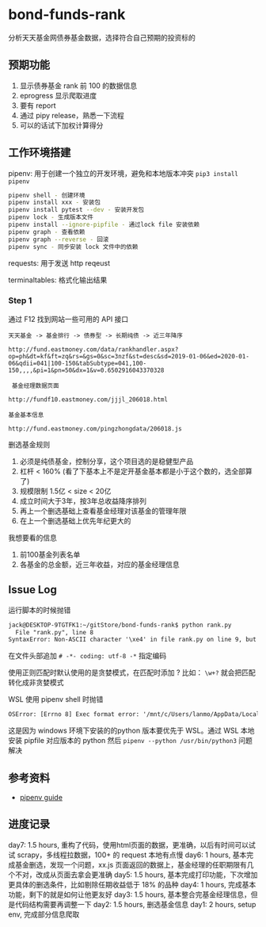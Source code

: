 # bond-funds-rank

分析天天基金网债券基金数据，选择符合自己预期的投资标的

## 预期功能

1. 显示债券基金 rank 前 100 的数据信息
1. eprogress 显示爬取进度
1. 要有 report
1. 通过 pipy release，熟悉一下流程
1. 可以的话试下加权计算得分

## 工作环境搭建

pipenv: 用于创建一个独立的开发环境，避免和本地版本冲突 `pip3 install pipenv`

```bash
pipenv shell - 创建环境
pipenv install xxx - 安装包
pipenv install pytest --dev - 安装开发包
pipenv lock - 生成版本文件
pipenv install --ignore-pipfile - 通过lock file 安装依赖
pipenv graph - 查看依赖
pipenv graph --reverse - 回滚
pipenv sync - 同步安装 lock 文件中的依赖
```

requests: 用于发送 http reqeust

terminaltables: 格式化输出结果

### Step 1

通过 F12 找到网站一些可用的 API 接口

```url
天天基金 -> 基金排行 -> 债券型 -> 长期纯债 -> 近三年降序

http://fund.eastmoney.com/data/rankhandler.aspx?op=ph&dt=kf&ft=zq&rs=&gs=0&sc=3nzf&st=desc&sd=2019-01-06&ed=2020-01-06&qdii=041|100-150&tabSubtype=041,100-150,,,,&pi=1&pn=50&dx=1&v=0.6502916043370328
```

```url
 基金经理数据页面

http://fundf10.eastmoney.com/jjjl_206018.html
```

```url
基金基本信息

http://fund.eastmoney.com/pingzhongdata/206018.js
```

删选基金规则

1. 必须是纯债基金，控制分享，这个项目选的是稳健型产品
1. 杠杆 < 160% (看了下基本上不是定开基金基本都是小于这个数的，选全部算了)
1. 规模限制 1.5亿 < size < 20亿
1. 成立时间大于3年，按3年总收益降序排列
1. 再上一个删选基础上查看基金经理对该基金的管理年限
1. 在上一个删选基础上优先年纪更大的

我想要看的信息

1. 前100基金列表名单
1. 各基金的总金额，近三年收益，对应的基金经理信息

## Issue Log

运行脚本的时候抛错

```txt
jack@DESKTOP-9TGTFK1:~/gitStore/bond-funds-rank$ python rank.py
  File "rank.py", line 8
SyntaxError: Non-ASCII character '\xe4' in file rank.py on line 9, but no encoding declared; see http://python.org/dev/peps/pep-0263/ for details
```

在文件头部追加 `# -*- coding: utf-8 -*` 指定编码

使用正则匹配时默认使用的是贪婪模式，在匹配时添加 ? 比如： `\w+?` 就会把匹配转化成非贪婪模式

WSL 使用 pipenv shell 时抛错

```txt
OSError: [Errno 8] Exec format error: '/mnt/c/Users/lanmo/AppData/Local/Microsoft/WindowsApps/python.exe'
```

这是因为 windows 环境下安装的的python 版本要优先于 WSL。通过 WSL 本地安装 pipfile 对应版本的 python 然后 `pipenv --python /usr/bin/python3` 问题解决

## 参考资料

* [pipenv guide](https://realpython.com/pipenv-guide/)

## 进度记录

day7: 1.5 hours, 重构了代码，使用html页面的数据，更准确，以后有时间可以试试 scrapy，多线程拉数据，100+ 的 request 本地有点慢
day6: 1 hours, 基本完成基金删选，发现一个问题，xx.js 页面返回的数据上，基金经理的任职期限有几个不对，改成从页面去拿会更准确
day5: 1.5 hours, 基本完成打印功能，下次增加更具体的删选条件，比如剔除任期收益低于 18% 的品种
day4: 1 hours, 完成基本功能，剩下的就是如何让他更友好
day3: 1.5 hours, 基本整合完基金经理信息，但是代码结构需要再调整一下
day2: 1.5 hours, 删选基金信息
day1: 2 hours, setup env, 完成部分信息爬取

